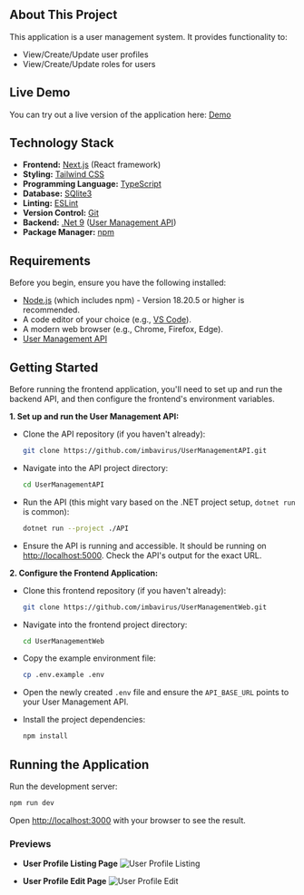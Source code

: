 ## About This Project

This application is a user management system. It provides functionality to:
- View/Create/Update user profiles
- View/Create/Update roles for users

## Live Demo

You can try out a live version of the application here: [Demo](https://user-management-web.home.infernos.co.za)

## Technology Stack

- **Frontend:** [Next.js](https://nextjs.org/) (React framework)
- **Styling:** [Tailwind CSS](https://tailwindcss.com/)
- **Programming Language:** [TypeScript](https://www.typescriptlang.org/)
- **Database:** [SQlite3](https://www.sqlite.org/index.html)
- **Linting:** [ESLint](https://eslint.org/)
- **Version Control:** [Git](https://git-scm.com/)
- **Backend:** [.Net 9](https://dotnet.microsoft.com/en-us) ([User Management API](https://github.com/imbavirus/UserManagementAPI))
- **Package Manager:** [npm](https://www.npmjs.com/)

## Requirements

Before you begin, ensure you have the following installed:
- [Node.js](https://nodejs.org/) (which includes npm) - Version 18.20.5 or higher is recommended.
- A code editor of your choice (e.g., [VS Code](https://code.visualstudio.com/)).
- A modern web browser (e.g., Chrome, Firefox, Edge).
- [User Management API](https://github.com/imbavirus/UserManagementAPI)

## Getting Started

Before running the frontend application, you'll need to set up and run the backend API, and then configure the frontend's environment variables.

**1. Set up and run the User Management API:**
   - Clone the API repository (if you haven't already):

     ```bash
     git clone https://github.com/imbavirus/UserManagementAPI.git
     ```

   - Navigate into the API project directory:
   
     ```bash
     cd UserManagementAPI 
     ```

   - Run the API (this might vary based on the .NET project setup, `dotnet run` is common):

     ```bash
     dotnet run --project ./API 
     ```

   - Ensure the API is running and accessible. It should be running on [http://localhost:5000](http://localhost:5000). Check the API's output for the exact URL.


**2. Configure the Frontend Application:**
   - Clone this frontend repository (if you haven't already):

     ```bash
     git clone https://github.com/imbavirus/UserManagementWeb.git 
     ```

   - Navigate into the frontend project directory:

     ```bash
     cd UserManagementWeb
     ```

   - Copy the example environment file:

      ```bash
      cp .env.example .env
      ```

   - Open the newly created `.env` file and ensure the `API_BASE_URL` points to your User Management API.

   - Install the project dependencies:

      ```bash
      npm install
      ```

## Running the Application

Run the development server:

```bash
npm run dev
```

Open [http://localhost:3000](http://localhost:3000) with your browser to see the result.

### Previews
*   **User Profile Listing Page**
![User Profile Listing](https://i.gyazo.com/ae020f92a3f236a113e659d38cd37768.png)

*   **User Profile Edit Page**
![User Profile Edit](https://i.gyazo.com/38837a45a022824965a3389b9527f392.png)
